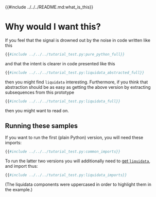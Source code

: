 {{#include ../../../README.md:what_is_this}}


# Why would I want this?

If you feel that the signal is drowned out by the noise in code written like
this

```python
{{#include ../../../tutorial_test.py:pure_python_full}}
```
and that the intent is clearer in code presented like this

```python
{{#include ../../../tutorial_test.py:liquidata_abstracted_full}}
```

then you might find `liquidata` interesting. Furthermore, if you think that
abstraction should be as easy as getting the above version by extracting
subsequences from this prototype

```python
{{#include ../../../tutorial_test.py:liquidata_full}}
```

then you might want to read on.

## Running these samples

If you want to run the first (plain Python) version, you will need these
imports:

```python
{{#include ../../../tutorial_test.py:common_imports}}
```

To run the latter two versions you will additionally need to [get
`liquidata`](./installation.md), and import thus:


```python
{{#include ../../../tutorial_test.py:liquidata_imports}}
```

(The liquidata components were uppercased in order to highlight them in the
example.)

